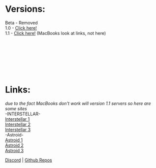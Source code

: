 # Versions:
Beta - Removed
<br>
1.0 - <a href="https://notblocked.github.io/index/1.0.html">Click here!</a>
<br>
1.1 - <a href="https://notblocked.github.io/index/1.1.html">Click here!</a>  (MacBooks look at links, not here)
<br> <br>
<br><br><br><br><br><br>
# Links:
*due to the fact MacBooks don't work will version 1.1 servers so here are some sites*
 <br>
 -INTERSTELLAR- <br>
<a href="https://recketsciencepdf.vercel.app">Interstellar 1</a>
<br>
<a href="https://yjmc.fr.to">Interstellar 2</a>
<br>
<a href="https://learningscience.uk.to">Interstellar 3</a>
<br>
-Astroid- <br>
<a href="https://quickmath.seabeg.com/">Astroid 1</a>
<br>
<a href="https://chxrgdtxte.home.kg/">Astroid 2</a>
<br>
<a href="https://mathisfunny.joefrance.org/">Astroid 3</a>

<a href="https://discord.gg/eSak97bDyV">Discord</a>  |  <a href="https://github.com/orgs/NotBlocked/repositories">Github Repos</a>  
